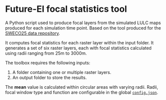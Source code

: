 # Future-EI focal statistics tool

A Python script used to produce focal layers from the simulated LULC maps
produced for each simulation time point. Based on the tool produced for the
[SWECO25 data repository](https://github.com/NKulling/SWECO25/tree/main/focal_statistics_toolbox).

It computes focal statistics for each raster layer within the input folder. It
generates a set of six raster layers, each with focal statistics calculated using
radii ranging from 25m to 3000m.

The toolbox requires the following inputs:

1) A folder containing one or multiple raster layers.
2) An output folder to store the results.

The **mean** value is calculated within circular areas with varying radii.
Radii, focal window type and function are configurable in the global
[`config.json`](config.json).